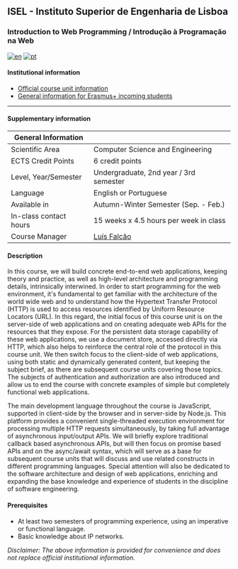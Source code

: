 ## ISEL - Instituto Superior de Engenharia de Lisboa
### Introduction to Web Programming / Introdução à Programação na Web
[![en](https://img.shields.io/badge/lang-en-red.svg)](https://github.com/isel-leic-ipw/info/blob/main/README.md)
[![pt](https://img.shields.io/badge/lang-pt-green.svg)](https://github.com/isel-leic-ipw/info/blob/main/README.pt.md)

#### Institutional information
* [Official course unit information](https://www.isel.pt/en/leic/introduction-internet-programming)
* [General information for Erasmus+ incoming students](https://www.isel.pt/en/ensino/programas-de-mobilidade/erasmus-alunos-incoming/informacoes-gerais)

---

#### Supplementary information

| General Information    |                                           |
|------------------------|-------------------------------------------|
| Scientific Area        | Computer Science and Engineering          |
| ECTS Credit Points     | 6 credit points                           |
| Level, Year/Semester   | Undergraduate, 2nd year / 3rd semester    |
| Language               | English or Portuguese                     |
| Available in           | Autumn-Winter Semester (Sep. - Feb.)      |
| In-class contact hours | 15 weeks x 4.5 hours per week in class    |
| Course Manager         | [Luís Falcão](mailto:luis.falcao@isel.pt) |

#### Description

In this course, we will build concrete end-to-end web applications, keeping theory and practice, as well as high-level architecture and programming details, intrinsically interwined. In order to start programming for the web environment, it's fundamental to get familiar with the architecture of the world wide web and to understand how the Hypertext Transfer Protocol (HTTP) is used to access resources identified by Uniform Resource Locators (URL). In this regard, the initial focus of this course unit is on the server-side of web applications and on creating adequate web APIs for the resources that they expose. For the persistent data storage capability of these web applications, we use a document store, accessed directly via HTTP, which also helps to reinforce the central role of the protocol in this course unit. We then switch focus to the client-side of web applications, using both static and dynamically generated content, but keeping the subject brief, as there are subsequent course units covering those topics. The subjects of authentication and authorization are also introduced and allow us to end the course with concrete examples of simple but completely functional web applications.

The main development language throughout the course is JavaScript, supported in client-side by the browser and in server-side by Node.js. This platform provides a convenient single-threaded execution environment for processing multiple HTTP requests simultaneously, by taking full advantage of asynchronous input/output APIs. We will briefly explore traditional callback based asynchronous APIs, but will then focus on promise based APIs and on the async/await syntax, which will serve as a base for subsequent course units that will discuss and use related constructs in different programming languages. Special attention will also be dedicated to the software architecture and design of web applications, enriching and expanding the base knowledge and experience of students in the discipline of software engineering.

#### Prerequisites
* At least two semesters of programming experience, using an imperative or functional language.
* Basic knowledge about IP networks.

*Disclaimer: The above information is provided for convenience and does not replace official institutional information.*
